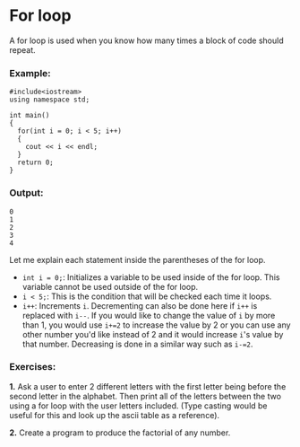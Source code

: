# For loop
A for loop is used when you know how many times a block of code should repeat.

### Example:
```
#include<iostream>
using namespace std;

int main()
{
  for(int i = 0; i < 5; i++)
  {
    cout << i << endl;
  }
  return 0;
}
```

### Output:
```
0
1
2
3
4
```

Let me explain each statement inside the parentheses of the for loop.

- ```int i = 0;```: Initializes a variable to be used inside of the for loop. This variable cannot be used outside of the for loop.
- ```i < 5;```: This is the condition that will be checked each time it loops.
- ```i++```: Increments ```i```. Decrementing can also be done here if ```i++``` is replaced with ```i--```. If you would like to change the value of ```i``` by more than 1, you would use ```i+=2``` to increase the value by 2 or you can use any other number you'd like instead of 2 and it would increase ```i```'s value by that number. Decreasing is done in a similar way such as ```i-=2```.

### Exercises:
__1.__ Ask a user to enter 2 different letters with the first letter being before the second letter in the alphabet. Then print all of the letters between the two using a for loop with the user letters included. (Type casting would be useful for this and look up the ascii table as a reference).

__2.__ Create a program to produce the factorial of any number.

